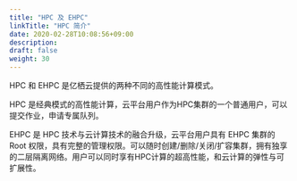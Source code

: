 ```yaml
---
title: "HPC 及 EHPC"
linkTitle: "HPC 简介"
date: 2020-02-28T10:08:56+09:00
description:
draft: false
weight: 30
---
```


HPC 和 EHPC 是亿栖云提供的两种不同的高性能计算模式。

HPC 是经典模式的高性能计算，云平台用户作为HPC集群的一个普通用户，可以提交作业，申请专属队列。

EHPC 是 HPC 技术与云计算技术的融合升级，云平台用户具有 EHPC 集群的 Root 权限，具有完整的管理权限。可以随时创建/删除/关闭/扩容集群，拥有独享的二层隔离网络。用户可以同时享有HPC计算的超高性能，和云计算的弹性与可扩展性。

